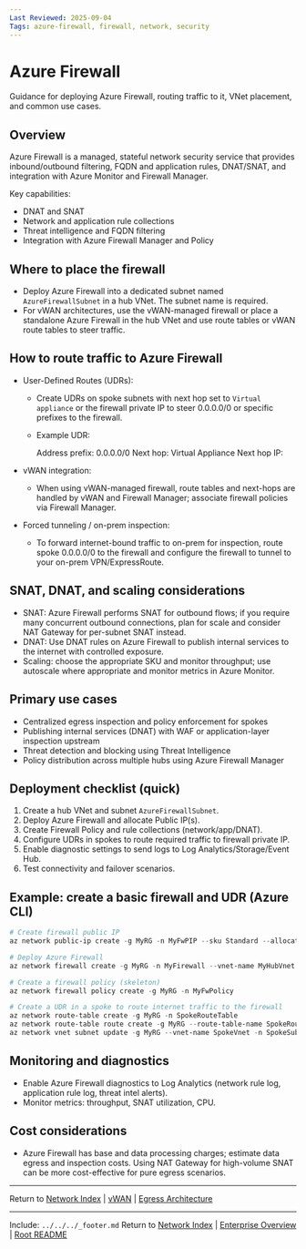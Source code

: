 ```yaml
---
Last Reviewed: 2025-09-04
Tags: azure-firewall, firewall, network, security
---
```

# Azure Firewall

Guidance for deploying Azure Firewall, routing traffic to it, VNet placement, and common use cases.

## Overview

Azure Firewall is a managed, stateful network security service that provides inbound/outbound filtering, FQDN and application rules, DNAT/SNAT, and integration with Azure Monitor and Firewall Manager.

Key capabilities:
- DNAT and SNAT
- Network and application rule collections
- Threat intelligence and FQDN filtering
- Integration with Azure Firewall Manager and Policy

## Where to place the firewall

- Deploy Azure Firewall into a dedicated subnet named `AzureFirewallSubnet` in a hub VNet. The subnet name is required.
- For vWAN architectures, use the vWAN-managed firewall or place a standalone Azure Firewall in the hub VNet and use route tables or vWAN route tables to steer traffic.

## How to route traffic to Azure Firewall

- User-Defined Routes (UDRs):
  - Create UDRs on spoke subnets with next hop set to `Virtual appliance` or the firewall private IP to steer 0.0.0.0/0 or specific prefixes to the firewall.
  - Example UDR:

    Address prefix: 0.0.0.0/0
    Next hop: Virtual Appliance
    Next hop IP: <AzureFirewallPrivateIP>

- vWAN integration:
  - When using vWAN-managed firewall, route tables and next-hops are handled by vWAN and Firewall Manager; associate firewall policies via Firewall Manager.

- Forced tunneling / on-prem inspection:
  - To forward internet-bound traffic to on-prem for inspection, route spoke 0.0.0.0/0 to the firewall and configure the firewall to tunnel to your on-prem VPN/ExpressRoute.

## SNAT, DNAT, and scaling considerations

- SNAT: Azure Firewall performs SNAT for outbound flows; if you require many concurrent outbound connections, plan for scale and consider NAT Gateway for per-subnet SNAT instead.
- DNAT: Use DNAT rules on Azure Firewall to publish internal services to the internet with controlled exposure.
- Scaling: choose the appropriate SKU and monitor throughput; use autoscale where appropriate and monitor metrics in Azure Monitor.

## Primary use cases

- Centralized egress inspection and policy enforcement for spokes
- Publishing internal services (DNAT) with WAF or application-layer inspection upstream
- Threat detection and blocking using Threat Intelligence
- Policy distribution across multiple hubs using Azure Firewall Manager

## Deployment checklist (quick)

1. Create a hub VNet and subnet `AzureFirewallSubnet`.
2. Deploy Azure Firewall and allocate Public IP(s).
3. Create Firewall Policy and rule collections (network/app/DNAT).
4. Configure UDRs in spokes to route required traffic to firewall private IP.
5. Enable diagnostic settings to send logs to Log Analytics/Storage/Event Hub.
6. Test connectivity and failover scenarios.

## Example: create a basic firewall and UDR (Azure CLI)

```powershell
# Create firewall public IP
az network public-ip create -g MyRG -n MyFwPIP --sku Standard --allocation-method Static

# Deploy Azure Firewall
az network firewall create -g MyRG -n MyFirewall --vnet-name MyHubVnet

# Create a firewall policy (skeleton)
az network firewall policy create -g MyRG -n MyFwPolicy

# Create a UDR in a spoke to route internet traffic to the firewall
az network route-table create -g MyRG -n SpokeRouteTable
az network route-table route create -g MyRG --route-table-name SpokeRouteTable -n DefaultRoute --address-prefix 0.0.0.0/0 --next-hop-type VirtualAppliance --next-hop-ip-address <AzureFirewallPrivateIP>
az network vnet subnet update -g MyRG --vnet-name SpokeVnet -n SpokeSubnet --route-table SpokeRouteTable
```

## Monitoring and diagnostics

- Enable Azure Firewall diagnostics to Log Analytics (network rule log, application rule log, threat intel alerts).
- Monitor metrics: throughput, SNAT utilization, CPU.

## Cost considerations

- Azure Firewall has base and data processing charges; estimate data egress and inspection costs. Using NAT Gateway for high-volume SNAT can be more cost-effective for pure egress scenarios.

---
Return to [Network Index](../_index.md) | [vWAN](vwan.md) | [Egress Architecture](egress-architecture.md)

---
Include: `../../../_footer.md`
Return to [Network Index](../_index.md) | [Enterprise Overview](../_index.md) | [Root README](../../README.md)
